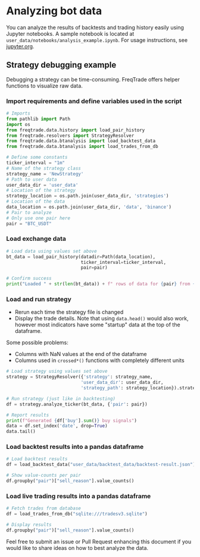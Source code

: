 # Analyzing bot data

You can analyze the results of backtests and trading history easily using Jupyter notebooks. A sample notebook is located at `user_data/notebooks/analysis_example.ipynb`. For usage instructions, see [jupyter.org](https://jupyter.org/documentation).

## Strategy debugging example

Debugging a strategy can be time-consuming. FreqTrade offers helper functions to visualize raw data.

### Import requirements and define variables used in the script

```python
# Imports
from pathlib import Path
import os
from freqtrade.data.history import load_pair_history
from freqtrade.resolvers import StrategyResolver
from freqtrade.data.btanalysis import load_backtest_data
from freqtrade.data.btanalysis import load_trades_from_db

# Define some constants
ticker_interval = "1m"
# Name of the strategy class
strategy_name = 'NewStrategy'
# Path to user data
user_data_dir = 'user_data'
# Location of the strategy
strategy_location = os.path.join(user_data_dir, 'strategies')
# Location of the data
data_location = os.path.join(user_data_dir, 'data', 'binance')
# Pair to analyze 
# Only use one pair here
pair = "BTC_USDT"
```

### Load exchange data

```python
# Load data using values set above
bt_data = load_pair_history(datadir=Path(data_location),
                            ticker_interval=ticker_interval,
                            pair=pair)

# Confirm success
print("Loaded " + str(len(bt_data)) + f" rows of data for {pair} from {data_location}")
```

### Load and run strategy  

* Rerun each time the strategy file is changed
* Display the trade details. Note that using `data.head()` would also work, however most indicators have some "startup" data at the top of the dataframe.

Some possible problems:

* Columns with NaN values at the end of the dataframe
* Columns used in `crossed*()` functions with completely different units

```python
# Load strategy using values set above
strategy = StrategyResolver({'strategy': strategy_name,
                            'user_data_dir': user_data_dir,
                            'strategy_path': strategy_location}).strategy

# Run strategy (just like in backtesting)
df = strategy.analyze_ticker(bt_data, {'pair': pair})

# Report results
print(f"Generated {df['buy'].sum()} buy signals")
data = df.set_index('date', drop=True)
data.tail()
```

### Load backtest results into a pandas dataframe

```python
# Load backtest results
df = load_backtest_data("user_data/backtest_data/backtest-result.json")

# Show value-counts per pair
df.groupby("pair")["sell_reason"].value_counts()
```

### Load live trading results into a pandas dataframe

``` python
# Fetch trades from database
df = load_trades_from_db("sqlite:///tradesv3.sqlite")

# Display results
df.groupby("pair")["sell_reason"].value_counts()
```

Feel free to submit an issue or Pull Request enhancing this document if you would like to share ideas on how to best analyze the data.
